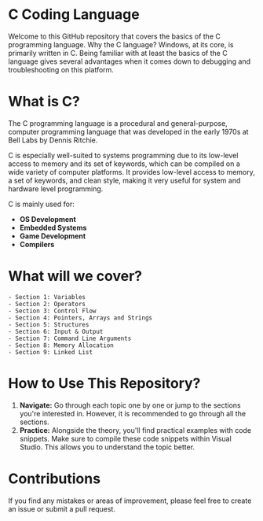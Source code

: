 # C Coding Language 

Welcome to this GitHub repository that covers the basics of the C programming language. Why the C language? Windows, at its core, is primarily written in C. Being familiar with at least the basics of the C language gives several advantages when it comes down to debugging and troubleshooting on this platform. 

# What is C?

The C programming language is a procedural and general-purpose, computer programming language that was developed in the early 1970s at Bell Labs by Dennis Ritchie.

C is especially well-suited to systems programming due to its low-level access to memory and its set of keywords, which can be compiled on a wide variety of computer platforms. It provides low-level access to memory, a set of keywords, and clean style, making it very useful for system and hardware level programming.

C is mainly used for:

- **OS Development**
- **Embedded Systems**
- **Game Development**
- **Compilers**

# What will we cover?

```
- Section 1: Variables
- Section 2: Operators
- Section 3: Control Flow
- Section 4: Pointers, Arrays and Strings
- Section 5: Structures
- Section 6: Input & Output
- Section 7: Command Line Arguments
- Section 8: Memory Allocation
- Section 9: Linked List
```

# How to Use This Repository?

1. **Navigate:** Go through each topic one by one or jump to the sections you're interested in. However, it is recommended to go through all the sections.
2. **Practice:** Alongside the theory, you'll find practical examples with code snippets. Make sure to compile these code snippets within Visual Studio. This allows you to understand the topic better.

# Contributions

If you find any mistakes or areas of improvement, please feel free to create an issue or submit a pull request.
